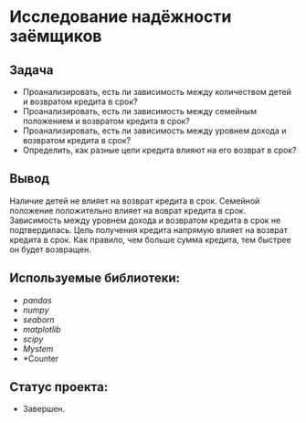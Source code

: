 # Исследование надёжности заёмщиков

## Задача

- Проанализировать, есть ли зависимость между количеством детей и возвратом кредита в срок?
- Проанализировать, есть ли зависимость между семейным положением и возвратом кредита в срок?
- Проанализировать, есть ли зависимость между уровнем дохода и возвратом кредита в срок?
- Определить, как разные цели кредита влияют на его возврат в срок?


## Вывод
Наличие детей не влияет на возврат кредита в срок. Семейной положение положительно влияет на воврат кредита в срок. Зависимость между уровнем дохода и возвратом кредита в срок не подтвердилась. Цель получения кредита напрямую влияет на возврат кредита в срок. Как правило, чем больше сумма кредита, тем быстрее он будет возвращен.

## Используемые библиотеки:
- *pandas*
- *numpy*
- *seaborn*
- *matplotlib*
- *scipy*
- *Mystem*
- *Counter

## Статус проекта:
- Завершен.
